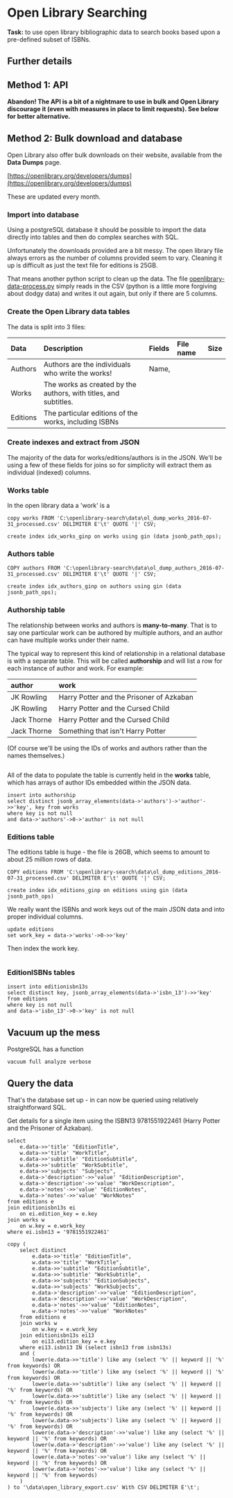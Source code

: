 # Open Library Searching

**Task:** to use open library bibliographic data to search books based upon a pre-defined subset of ISBNs.

## Further details




## Method 1: API


**Abandon!  The API is a bit of a nightmare to use in bulk and Open Library discourage it (even with measures in place to limit requests).  See below for better alternative.**  

## Method 2: Bulk download and database

Open Library also offer bulk downloads on their website, available from the **Data Dumps** page.

[https://openlibrary.org/developers/dumps](https://openlibrary.org/developers/dumps)

These are updated every month.

### Import into database

Using a postgreSQL database it should be possible to import the data directly into tables and then do complex searches with SQL.

Unfortunately the downloads provided are a bit messy.  The open library file always errors as the number of columns provided seem to vary.  Cleaning it up is difficult as just the text file for editions is 25GB.

That means another python script to clean up the data.  The file [openlibrary-data-process.py](openlibrary-data-process.py) simply reads in the CSV (python is a little more forgiving about dodgy data) and writes it out again, but only if there are 5 columns.

### Create the Open Library data tables

The data is split into 3 files:

| Data | Description | Fields | File name | Size |
|:---|:---|:---|:---|:---|
| Authors | Authors are the individuals who write the works! | Name, 
| Works | The works as created by the authors, with titles, and subtitles. |
| Editions | The particular editions of the works, including ISBNs | 

### Create indexes and extract from JSON

The majority of the data for works/editions/authors is in the JSON. We'll be using a few of these fields for joins so for simplicity will extract them as individual (indexed) columns.

### Works table

In the open library data a 'work' is a

```
copy works FROM 'C:\openlibrary-search\data\ol_dump_works_2016-07-31_processed.csv' DELIMITER E'\t' QUOTE '|' CSV;
```


```
create index idx_works_ginp on works using gin (data jsonb_path_ops);
```

### Authors table




```
COPY authors FROM 'C:\openlibrary-search\data\ol_dump_authors_2016-07-31_processed.csv' DELIMITER E'\t' QUOTE '|' CSV;
```



```
create index idx_authors_ginp on authors using gin (data jsonb_path_ops);
```


### Authorship table


The relationship between works and authors is **many-to-many**.  That is to say one particular work can be authored by multiple authors, and an author can have multiple works under their name.

The typical way to represent this kind of relationship in a relational database is with a separate table.  This will be called **authorship** and will list a row for each instance of author and work.  For example:

| author | work |
|:---|:---|
| JK Rowling | Harry Potter and the Prisoner of Azkaban |
| JK Rowling | Harry Potter and the Cursed Child |
| Jack Thorne | Harry Potter and the Cursed Child |
| Jack Thorne | Something that isn't Harry Potter |

(Of course we'll be using the IDs of works and authors rather than the names themselves.)

```

```


All of the data to populate the table is currently held in the **works** table, which has arrays of author IDs embedded within the JSON data.

```
insert into authorship
select distinct jsonb_array_elements(data->'authors')->'author'->>'key', key from works
where key is not null
and data->'authors'->0->'author' is not null
```


### Editions table

The editions table is huge - the file is 26GB, which seems to amount to about 25 million rows of data.



```
COPY editions FROM 'C:\openlibrary-search\data\ol_dump_editions_2016-07-31_processed.csv' DELIMITER E'\t' QUOTE '|' CSV;
```

```
create index idx_editions_ginp on editions using gin (data jsonb_path_ops)
```


We really want the ISBNs and work keys out of the main JSON data and into proper individual columns.


```
update editions
set work_key = data->'works'->0->>'key'
```

Then index the work key.

```

```


### EditionISBNs tables




```
insert into editionisbn13s
select distinct key, jsonb_array_elements(data->'isbn_13')->>'key' from editions
where key is not null
and data->'isbn_13'->0->'key' is not null
```




## Vacuum up the mess

PostgreSQL has a function 

``` 
vacuum full analyze verbose
```

## Query the data

That's the database set up - in can now be queried using relatively straightforward SQL.

Get details for a single item using the ISBN13 9781551922461 (Harry Potter and the Prisoner of Azkaban).

```
select 
    e.data->>'title' "EditionTitle",
    w.data->>'title' "WorkTitle",
    e.data->>'subtitle' "EditionSubtitle",
    w.data->>'subtitle' "WorkSubtitle",
    e.data->>'subjects' "Subjects",
    e.data->'description'->>'value' "EditionDescription",
    w.data->'description'->>'value' "WorkDescription",
    e.data->'notes'->>'value' "EditionNotes",
    w.data->'notes'->>'value' "WorkNotes"
from editions e
join editionisbn13s ei
    on ei.edition_key = e.key
join works w
    on w.key = e.work_key
where ei.isbn13 = '9781551922461'
```


```
copy (
	select distinct
		e.data->>'title' "EditionTitle",
		w.data->>'title' "WorkTitle",
		e.data->>'subtitle' "EditionSubtitle",
		w.data->>'subtitle' "WorkSubtitle",
		e.data->>'subjects' "EditionSubjects",
		w.data->>'subjects' "WorkSubjects",
		e.data->'description'->>'value' "EditionDescription",
		w.data->'description'->>'value' "WorkDescription",
		e.data->'notes'->>'value' "EditionNotes",
		w.data->'notes'->>'value' "WorkNotes"
	from editions e
	join works w
		on w.key = e.work_key
	join editionisbn13s ei13
		on ei13.edition_key = e.key
	where ei13.isbn13 IN (select isbn13 from isbn13s)
	and (
		lower(e.data->>'title') like any (select '%' || keyword || '%' from keywords) OR
		lower(w.data->>'title') like any (select '%' || keyword || '%' from keywords) OR
		lower(e.data->>'subtitle') like any (select '%' || keyword || '%' from keywords) OR
		lower(w.data->>'subtitle') like any (select '%' || keyword || '%' from keywords) OR
		lower(e.data->>'subjects') like any (select '%' || keyword || '%' from keywords) OR
		lower(w.data->>'subjects') like any (select '%' || keyword || '%' from keywords) OR
		lower(e.data->'description'->>'value') like any (select '%' || keyword || '%' from keywords) OR
		lower(w.data->'description'->>'value') like any (select '%' || keyword || '%' from keywords) OR
		lower(e.data->'notes'->>'value') like any (select '%' || keyword || '%' from keywords) OR
		lower(w.data->'notes'->>'value') like any (select '%' || keyword || '%' from keywords)
	)
) to '\data\open_library_export.csv' With CSV DELIMITER E'\t';
```

